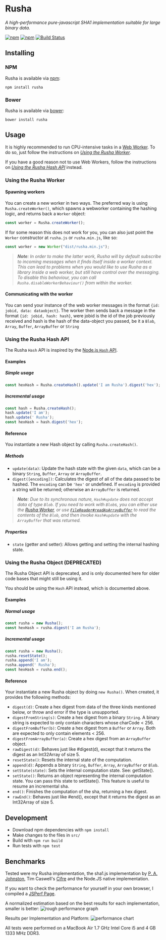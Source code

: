 # Rusha

*A high-performance pure-javascript SHA1 implementation suitable for large binary data.*

[![npm](https://img.shields.io/npm/v/rusha.svg)](https://www.npmjs.com/package/rusha) [![npm](https://img.shields.io/npm/dm/rusha.svg)](https://www.npmjs.com/package/rusha) [![Build Status](https://travis-ci.org/srijs/rusha.svg?branch=master)](https://travis-ci.org/srijs/rusha)

## Installing

### NPM

Rusha is available via [npm](http://npmjs.org/):

```
npm install rusha
```

### Bower

Rusha is available via [bower](http://twitter.github.com/bower/):

```
bower install rusha
```

## Usage

It is highly recommended to run CPU-intensive tasks in a [Web Worker](http://developer.mozilla.org/en-US/docs/DOM/Using_web_workers). To do so, just follow the instructions on [_Using the Rusha Worker_](#using-the-rusha-worker).

If you have a good reason not to use Web Workers, follow the instructions on [_Using the Rusha Hash API_](#using-the-rusha-hash-api) instead.

### Using the Rusha Worker

#### Spawning workers

You can create a new worker in two ways. The preferred way is using `Rusha.createWorker()`, which spawns a webworker containing the hashing logic, and returns back a `Worker` object:

```js
const worker = Rusha.createWorker();
```

If for some reason this does not work for you, you can also just point the `Worker` constructor
at `rusha.js` or `rusha.min.js`, like so:

```js
const worker = new Worker("dist/rusha.min.js");
```

> _**Note**: In order to make the latter work, Rusha will by default subscribe to incoming messages
when it finds itself inside a worker context. This can lead to problems when you would like to use Rusha as a library inside a web worker, but still have control over the messaging. To disable this behaviour, you can call `Rusha.disableWorkerBehaviour()` from within the worker._

#### Communicating with the worker

You can send your instance of the web worker messages in the format `{id: jobid, data: dataobject}`. The worker then sends back a message in the format `{id: jobid, hash: hash}`, were jobid is the id of the job previously received and hash is the hash of the data-object you passed, be it a `Blob`, `Array`, `Buffer`, `ArrayBuffer` or `String`

### Using the Rusha Hash API

The Rusha `Hash` API is inspired by the [Node.js `Hash` API](https://nodejs.org/api/crypto.html#crypto_class_hash).

#### Examples

##### Simple usage

```js
const hexHash = Rusha.createHash().update('I am Rusha').digest('hex'); 
```

##### Incremental usage

```js
const hash = Rusha.createHash(); 
hash.update('I am');
hash.update(' Rusha');
const hexHash = hash.digest('hex');
```

#### Reference

You instantiate a new Hash object by calling `Rusha.createHash()`.

##### Methods

- `update(data)`: Update the hash state with the given `data`, which can be a binary `String`, `Buffer`, `Array` or `ArrayBuffer`.
- `digest([encoding])`: Calculates the digest of all of the data passed to be hashed. The `encoding` can be `'hex'` or undefined. If `encoding` is provided a string will be returned; otherwise an `ArrayBuffer` is returned.

> _**Note**: Due to its synchronous nature, `Hash#update` does not accept data of type `Blob`. If you need to work with `Blob`s, you can either use the [Rusha Worker](#using-the-rusha-worker), or use [`FileReader#readAsArrayBuffer`](https://developer.mozilla.org/en-US/docs/Web/API/FileReader/readAsArrayBuffer) to read the contents of the `Blob`, and then invoke `Hash#update` with the `ArrayBuffer` that was returned._

##### Properties

- `state` (getter and setter): Allows getting and setting the internal hashing state.

### Using the Rusha Object (DEPRECATED)

The Rusha Object API is deprecated, and is only documented here for older code bases that might still be using it.

You should be using the `Hash` API instead, which is documented above.

#### Examples

##### Normal usage

```js
const rusha = new Rusha();
const hexHash = rusha.digest('I am Rusha'); 
```

##### Incremental usage

```js
const rusha = new Rusha();
rusha.resetState();
rusha.append('I am');
rusha.append(' Rusha');
const hexHash = rusha.end();
```

#### Reference

Your instantiate a new Rusha object by doing `new Rusha()`. When created, it provides the following methods:

- `digest(d)`: Create a hex digest from data of the three kinds mentioned below, or throw and error if the type is unsupported.
- `digestFromString(s)`: Create a hex digest from a binary `String`. A binary string is expected to only contain characters whose charCode < 256.
- `digestFromBuffer(b)`: Create a hex digest from a `Buffer` or `Array`. Both are expected to only contain elements < 256.
- `digestFromArrayBuffer(a)`: Create a hex digest from an `ArrayBuffer` object.
- `rawDigest(d)`: Behaves just like #digest(d), except that it returns the digest as an Int32Array of size 5.
- `resetState()`: Resets the internal state of the computation.
- `append(d)`: Appends a binary `String`, `Buffer`, `Array`, `ArrayBuffer` or `Blob`.
- `setState(state)`: Sets the internal computation state. See: getState().
- `setState()`: Returns an object representing the internal computation state. You can pass this state to setState(). This feature is useful to resume an incremental sha.
- `end()`: Finishes the computation of the sha, returning a hex digest.
- `rawEnd()`: Behaves just like #end(), except that it returns the digest as an Int32Array of size 5.

## Development

* Download npm dependencies with `npm install`
* Make changes to the files in `src/`
* Build with `npm run build`
* Run tests with `npm test`

## Benchmarks

Tested were my Rusha implementation, the sha1.js implementation by [P. A. Johnston](http://pajhome.org.uk/crypt/md5/sha1.html), Tim Caswell's [Cifre](http://github.com/openpeer/cifre) and the Node.JS native implementation.

If you want to check the performance for yourself in your own browser, I compiled a [JSPerf Page](http://jsperf.com/rusha/13).

A normalized estimation based on the best results for each implementation, smaller is better:
![rough performance graph](http://srijs.github.io/rusha/bench/unscientific01.png)

Results per Implementation and Platform:
![performance chart](https://docs.google.com/spreadsheet/oimg?key=0Ag9CYh5kHpegdDB1ZG16WU1xVFgxdjRuQUVwQXRnWVE&oid=1&zx=pcatr2aits9)

All tests were performed on a MacBook Air 1.7 GHz Intel Core i5 and 4 GB 1333 MHz DDR3.

